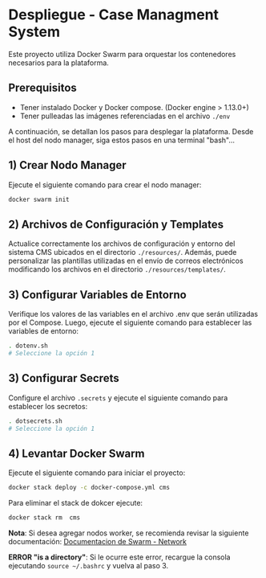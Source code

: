 # Despliegue - Case Managment System
Este proyecto utiliza Docker Swarm para orquestar los contenedores necesarios para la plataforma.


## Prerequisitos
- Tener instalado Docker y Docker compose. (Docker engine > 1.13.0+)
- Tener pulleadas las imágenes referenciadas en el archivo `./env`


A continuación, se detallan los pasos para desplegar la plataforma. Desde el host del nodo manager, siga estos pasos en una terminal "bash"...

## 1) Crear Nodo Manager
Ejecute el siguiente comando para crear el nodo manager:
```bash
docker swarm init
```

## 2) Archivos de Configuración y Templates
Actualice correctamente los archivos de configuración y entorno del sistema CMS ubicados en el directorio `./resources/`. Además, puede personalizar las plantillas utilizadas en el envío de correos electrónicos modificando los archivos en el directorio `./resources/templates/`.

## 3) Configurar Variables de Entorno
Verifique los valores de las variables en el archivo .env que serán utilizadas por el Compose. Luego, ejecute el siguiente comando para establecer las variables de entorno:
```bash
. dotenv.sh
# Seleccione la opción 1
```

## 3) Configurar Secrets
Configure el archivo `.secrets` y ejecute el siguiente comando para establecer los secretos:
```bash
. dotsecrets.sh
# Seleccione la opción 1
```

## 4) Levantar Docker Swarm
Ejecute el siguiente comando para iniciar el proyecto:
```bash
docker stack deploy -c docker-compose.yml cms
```
Para eliminar el stack de dokcer ejecute:
```bash
docker stack rm  cms
```

**Nota**: Si desea agregar nodos worker, se recomienda revisar la siguiente documentación:
[Documentacion de Swarm - Network](https://docs.docker.com/engine/swarm/networking/)

**ERROR "is a directory"**: Si le ocurre este error, recargue la consola ejecutando `source ~/.bashrc` y vuelva al paso 3.
